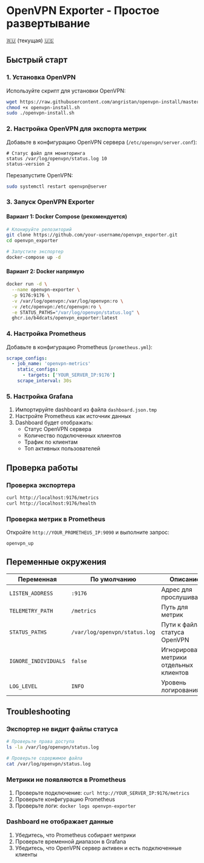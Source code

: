 # OpenVPN Exporter - Простое развертывание

[🇷🇺](DEPLOYMENT.md) (текущая) [🇺🇸](../en/DEPLOYMENT.md)

## Быстрый старт

### 1. Установка OpenVPN
Используйте скрипт для установки OpenVPN:
```bash
wget https://raw.githubusercontent.com/angristan/openvpn-install/master/openvpn-install.sh
chmod +x openvpn-install.sh
sudo ./openvpn-install.sh
```

### 2. Настройка OpenVPN для экспорта метрик
Добавьте в конфигурацию OpenVPN сервера (`/etc/openvpn/server.conf`):
```
# Статус файл для мониторинга
status /var/log/openvpn/status.log 10
status-version 2
```

Перезапустите OpenVPN:
```bash
sudo systemctl restart openvpn@server
```

### 3. Запуск OpenVPN Exporter

#### Вариант 1: Docker Compose (рекомендуется)
```bash
# Клонируйте репозиторий
git clone https://github.com/your-username/openvpn_exporter.git
cd openvpn_exporter

# Запустите экспортер
docker-compose up -d
```

#### Вариант 2: Docker напрямую
```bash
docker run -d \
  --name openvpn-exporter \
  -p 9176:9176 \
  -v /var/log/openvpn:/var/log/openvpn:ro \
  -v /etc/openvpn:/etc/openvpn:ro \
  -e STATUS_PATHS="/var/log/openvpn/status.log" \
  ghcr.io/b4dcats/openvpn_exporter:latest
```

### 4. Настройка Prometheus
Добавьте в конфигурацию Prometheus (`prometheus.yml`):
```yaml
scrape_configs:
  - job_name: 'openvpn-metrics'
    static_configs:
      - targets: ['YOUR_SERVER_IP:9176']
    scrape_interval: 30s
```

### 5. Настройка Grafana
1. Импортируйте dashboard из файла `dashboard.json.tmp`
2. Настройте Prometheus как источник данных
3. Dashboard будет отображать:
   - Статус OpenVPN сервера
   - Количество подключенных клиентов
   - Трафик по клиентам
   - Топ активных пользователей

## Проверка работы

### Проверка экспортера
```bash
curl http://localhost:9176/metrics
curl http://localhost:9176/health
```

### Проверка метрик в Prometheus
Откройте `http://YOUR_PROMETHEUS_IP:9090` и выполните запрос:
```
openvpn_up
```

## Переменные окружения

| Переменная | По умолчанию | Описание |
|------------|--------------|----------|
| `LISTEN_ADDRESS` | `:9176` | Адрес для прослушивания |
| `TELEMETRY_PATH` | `/metrics` | Путь для метрик |
| `STATUS_PATHS` | `/var/log/openvpn/status.log` | Пути к файлам статуса OpenVPN |
| `IGNORE_INDIVIDUALS` | `false` | Игнорировать метрики отдельных клиентов |
| `LOG_LEVEL` | `INFO` | Уровень логирования |

## Troubleshooting

### Экспортер не видит файлы статуса
```bash
# Проверьте права доступа
ls -la /var/log/openvpn/status.log

# Проверьте содержимое файла
cat /var/log/openvpn/status.log
```

### Метрики не появляются в Prometheus
1. Проверьте подключение: `curl http://YOUR_SERVER_IP:9176/metrics`
2. Проверьте конфигурацию Prometheus
3. Проверьте логи: `docker logs openvpn-exporter`

### Dashboard не отображает данные
1. Убедитесь, что Prometheus собирает метрики
2. Проверьте временной диапазон в Grafana
3. Убедитесь, что OpenVPN сервер активен и есть подключенные клиенты
